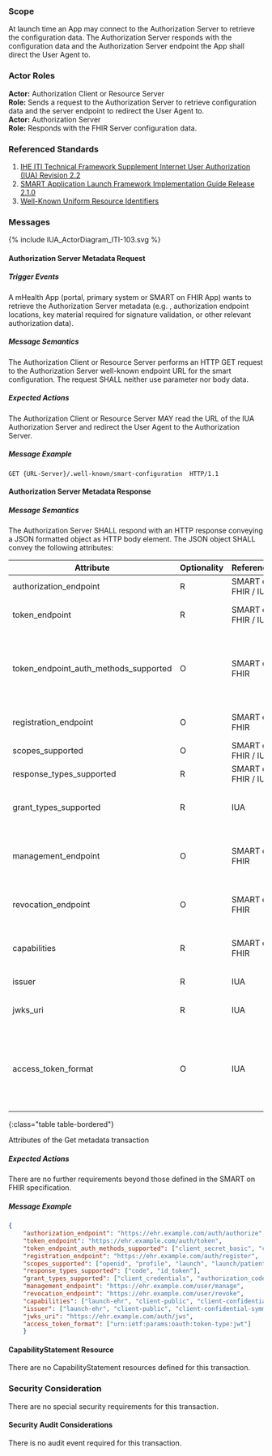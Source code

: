 ### Scope

At launch time an App may connect to the Authorization Server to retrieve the configuration data. The Authorization Server responds with the configuration data and the Authorization Server endpoint the App shall direct the User Agent to.

### Actor Roles

**Actor:** Authorization Client or Resource Server  
**Role:** Sends a request to the Authorization Server to retrieve configuration data and the server endpoint to redirect the User Agent to.   
**Actor:** Authorization Server  
**Role:** Responds with the FHIR Server configuration data.  

### Referenced Standards

1. [IHE ITI Technical Framework Supplement Internet User Authorization (IUA) Revision 2.2](https://profiles.ihe.net/ITI/IUA/index.html)
2. [SMART Application Launch Framework Implementation Guide Release 2.1.0](http://www.hl7.org/fhir/smart-app-launch/)
3. [Well-Known Uniform Resource Identifiers](https://www.rfc-editor.org/rfc/pdfrfc/rfc8615.txt.pdf)

### Messages

<div>{% include IUA_ActorDiagram_ITI-103.svg %}</div>

#### Authorization Server Metadata Request

##### Trigger Events

A mHealth App (portal, primary system or SMART on FHIR App) wants to retrieve the Authorization Server metadata (e.g.
, authorization endpoint locations, key material required for signature validation, or other relevant authorization data).

##### Message Semantics

The Authorization Client or Resource Server performs an HTTP GET request to the Authorization Server well-known 
endpoint URL for the smart configuration. The request SHALL neither use parameter nor body data.

##### Expected Actions

The Authorization Client or Resource Server MAY read the URL of the IUA Authorization Server and 
redirect the User Agent to the Authorization Server.

##### Message Example

```
GET {URL-Server}/.well-known/smart-configuration  HTTP/1.1
```

#### Authorization Server Metadata Response

##### Message Semantics

The Authorization Server SHALL respond with an HTTP response conveying a JSON formatted object as HTTP body 
element. The JSON object SHALL convey the following attributes:

| Attribute                             | Optionality | Reference           | Description                                                                                                                                                          |
|---------------------------------------|-------------|---------------------|----------------------------------------------------------------------------------------------------------------------------------------------------------------------|
| authorization_endpoint                | R           | SMART on FHIR / IUA | URL to the IUA Authorization Server endpoint.                                                                                                                        |
| token_endpoint                        | R           | SMART on FHIR / IUA | Authorization Server's Authorization token end-point location.                                                                                                       |
| token_endpoint_auth_methods_supported | O           | SMART on FHIR       | Client authentication methods supported by the token endpoint. When provided, this list SHALL include "client_secret_basic" and SHOULD include “client_secret_post”. |
| registration_endpoint                 | O           | SMART on FHIR       | URL to the OAuth2 dynamic registration endpoint for this FHIR server.                                                                                                |
| scopes_supported                      | O           | SMART on FHIR / IUA | Recommended: Supported scopes.                                                                                                                                       |
| response_types_supported              | R           | SMART on FHIR / IUA | Supported OAuth 2.1 response_type values.                                                                                                                            |
| grant_types_supported                 | R           | IUA                 | SHALL include “authorization_code” and "urn:ietf:params:oauth:grant-type:jwt-bearer".                                                                                |
| management_endpoint                   | O           | SMART on FHIR       | URL an end-user can view which applications currently have access to data and can make adjustments to these access rights.                                           |
| revocation_endpoint                   | O           | SMART on FHIR       | Recommended: URL to a server’s revoke endpoint that can be used to revoke a token.                                                                                   |
| capabilities                          | R           | SMART on FHIR       | SMART capabilities (e.g., single-sign-on or launch-standalone) that the server supports.                                                                             |
| issuer                                | R           | IUA                 | The Authorization Server's issuer identifier.                                                                                                                        |
| jwks_uri                              | R           | IUA                 | URL of the Authorization Server's JWK Set [RFC7517, Section 5] document.                                                                                             |
| access_token_format                   | O           | IUA                 | Array of JSON strings defining the format of the access token as provided by the Authorization Server. The array SHALL contain a single string with value “urn:ietf:params:oauth:token-type:jwt”.                                           |
{:class="table table-bordered"}

<div><figcaption>Attributes of the Get metadata transaction</figcaption></div>  

##### Expected Actions

There are no further requirements beyond those defined in the SMART on FHIR specification.

##### Message Example

```json
{
    "authorization_endpoint": "https://ehr.example.com/auth/authorize",
    "token_endpoint": "https://ehr.example.com/auth/token",
    "token_endpoint_auth_methods_supported": ["client_secret_basic", "client_secret_post"],
    "registration_endpoint": "https://ehr.example.com/auth/register",
    "scopes_supported": ["openid", "profile", "launch", "launch/patient", "patient/*.*", "purpose_of_use=*", "subject_role=*", "person_id=*", "principal=*", "principal_id=*", "organization=*",  "organization=_id*", "access_token_format=*"],
    "response_types_supported": ["code", "id_token"],
    "grant_types_supported": ["client_credentials", "authorization_code", "urn:ietf:params:oauth:grant-type:jwt-bearer"],
    "management_endpoint": "https://ehr.example.com/user/manage",
    "revocation_endpoint": "https://ehr.example.com/user/revoke",
    "capabilities": ["launch-ehr", "client-public", "client-confidential-symmetric", "context-ehr-patient", "sso-openid-connect"],
    "issuer": ["launch-ehr", "client-public", "client-confidential-symmetric", "context-ehr-patient", "sso-openid-connect"],
    "jwks_uri": "https://ehr.example.com/auth/jws",
    "access_token_format": ["urn:ietf:params:oauth:token-type:jwt"]
    }
```

#### CapabilityStatement Resource

There are no CapabilityStatement resources defined for this transaction.

### Security Consideration

There are no special security requirements for this transaction.

#### Security Audit Considerations

There is no audit event required for this transaction.
